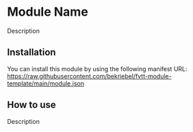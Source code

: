 # Module Name
Description

## Installation
You can install this module by using the following manifest URL: https://raw.githubusercontent.com/bekriebel/fvtt-module-template/main/module.json

## How to use
Description